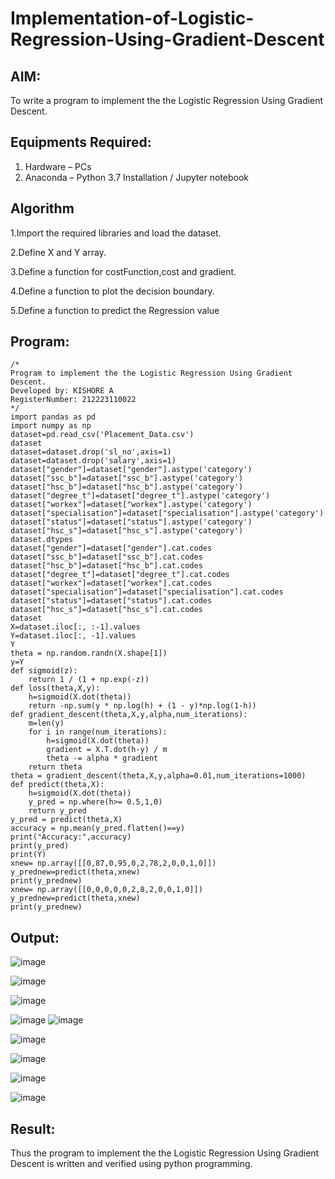 # Implementation-of-Logistic-Regression-Using-Gradient-Descent

## AIM:
To write a program to implement the the Logistic Regression Using Gradient Descent.

## Equipments Required:
1. Hardware – PCs
2. Anaconda – Python 3.7 Installation / Jupyter notebook

## Algorithm
1.Import the required libraries and load the dataset.

2.Define X and Y array.

3.Define a function for costFunction,cost and gradient.

4.Define a function to plot the decision boundary.

5.Define a function to predict the Regression value
## Program:
```
/*
Program to implement the the Logistic Regression Using Gradient Descent.
Developed by: KISHORE A
RegisterNumber: 212223110022
*/
import pandas as pd
import numpy as np
dataset=pd.read_csv('Placement_Data.csv')
dataset
dataset=dataset.drop('sl_no',axis=1)
dataset=dataset.drop('salary',axis=1)
dataset["gender"]=dataset["gender"].astype('category')
dataset["ssc_b"]=dataset["ssc_b"].astype('category')
dataset["hsc_b"]=dataset["hsc_b"].astype('category')
dataset["degree_t"]=dataset["degree_t"].astype('category')
dataset["workex"]=dataset["workex"].astype('category')
dataset["specialisation"]=dataset["specialisation"].astype('category')    
dataset["status"]=dataset["status"].astype('category') 
dataset["hsc_s"]=dataset["hsc_s"].astype('category')
dataset.dtypes
dataset["gender"]=dataset["gender"].cat.codes
dataset["ssc_b"]=dataset["ssc_b"].cat.codes
dataset["hsc_b"]=dataset["hsc_b"].cat.codes
dataset["degree_t"]=dataset["degree_t"].cat.codes
dataset["workex"]=dataset["workex"].cat.codes
dataset["specialisation"]=dataset["specialisation"].cat.codes   
dataset["status"]=dataset["status"].cat.codes
dataset["hsc_s"]=dataset["hsc_s"].cat.codes
dataset
X=dataset.iloc[:, :-1].values
Y=dataset.iloc[:, -1].values
Y
theta = np.random.randn(X.shape[1])
y=Y
def sigmoid(z):
    return 1 / (1 + np.exp(-z))
def loss(theta,X,y):
    h=sigmoid(X.dot(theta))
    return -np.sum(y * np.log(h) + (1 - y)*np.log(1-h))
def gradient_descent(theta,X,y,alpha,num_iterations):
    m=len(y)
    for i in range(num_iterations):
        h=sigmoid(X.dot(theta))
        gradient = X.T.dot(h-y) / m
        theta -= alpha * gradient
    return theta
theta = gradient_descent(theta,X,y,alpha=0.01,num_iterations=1000)
def predict(theta,X):
    h=sigmoid(X.dot(theta))
    y_pred = np.where(h>= 0.5,1,0)
    return y_pred
y_pred = predict(theta,X)
accuracy = np.mean(y_pred.flatten()==y)
print("Accuracy:",accuracy)
print(y_pred)
print(Y)
xnew= np.array([[0,87,0,95,0,2,78,2,0,0,1,0]])
y_prednew=predict(theta,xnew)
print(y_prednew)
xnew= np.array([[0,0,0,0,0,2,8,2,0,0,1,0]])
y_prednew=predict(theta,xnew)
print(y_prednew)
```

## Output:

![image](https://github.com/user-attachments/assets/980e482c-b228-4d1e-b35e-7a0b96e34f6d)

![image](https://github.com/user-attachments/assets/aa528a88-526b-47e2-ad32-9de654963643)

![image](https://github.com/user-attachments/assets/4ab688d2-545d-4d86-823c-320c7a3308e5)

![image](https://github.com/user-attachments/assets/1dedb900-cb30-42de-8d39-ee466d52511a)
![image](https://github.com/user-attachments/assets/d5bf2454-6e9f-4492-b51e-a218004656f4)

![image](https://github.com/user-attachments/assets/c9e56520-ed3c-4285-ba40-16454a63c644)

![image](https://github.com/user-attachments/assets/d5aba33d-cb70-43b0-b59e-7b2704401f24)

![image](https://github.com/user-attachments/assets/f10a3e9a-7bb0-4618-b31a-f2e19fc4c649)

![image](https://github.com/user-attachments/assets/f4f04ada-a70c-4942-af24-3e65ff7d6065)

## Result:
Thus the program to implement the the Logistic Regression Using Gradient Descent is written and verified using python programming.

